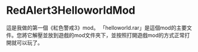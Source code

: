 # RedAlert3HelloworldMod
這是我做的第一個《紅色警戒3》mod。
「helloworld.rar」是這個mod的主要文件。您將它解壓並放到遊戲的mod文件夾下，並按照打開遊戲mod的方式正常打開就可以玩了。
